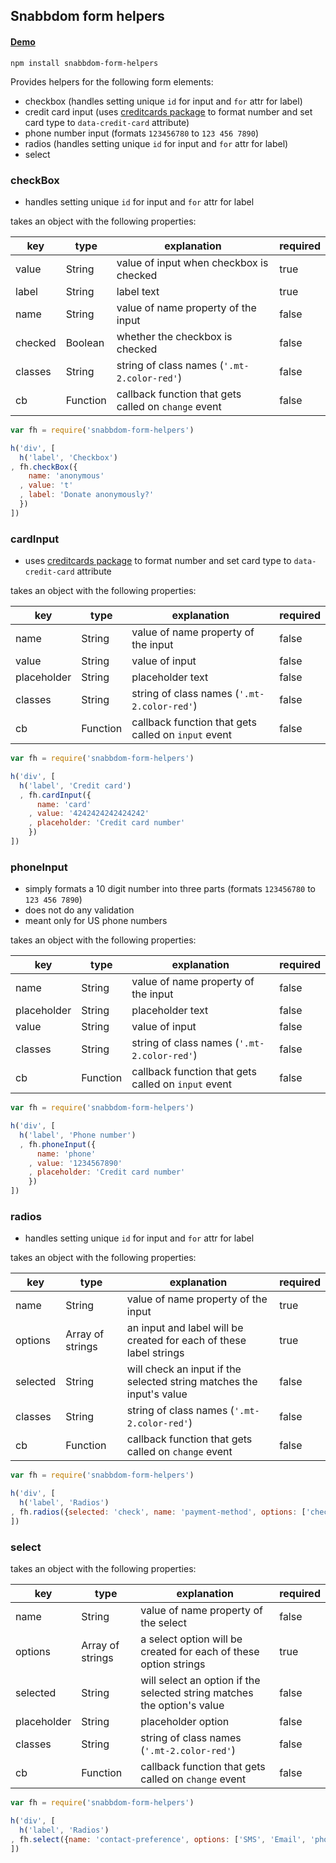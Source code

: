 ## Snabbdom form helpers

#### [Demo](http://yutakahoulette.com/snabbdom-form-helpers)

`npm install snabbdom-form-helpers`

Provides helpers for the following form elements:
- checkbox (handles setting unique `id` for input and `for` attr for label)
- credit card input (uses [creditcards package](https://www.npmjs.com/package/creditcards) to format number and set card type to `data-credit-card` attribute)
- phone number input (formats `123456780` to `123 456 7890`)
- radios (handles setting unique `id` for input and `for` attr for label) 
- select

### checkBox

- handles setting unique `id` for input and `for` attr for label

takes an object with the following properties:

key | type | explanation | required |
--- | --- | --- | ---
value | String | value of input when checkbox is checked | true
label | String | label text | true
name | String | value of name property of the input | false
checked | Boolean | whether the checkbox is checked | false
classes | String | string of class names (`'.mt-2.color-red'`) | false
cb | Function | callback function that gets called on `change` event | false

``` javascript
var fh = require('snabbdom-form-helpers')

h('div', [
  h('label', 'Checkbox')
, fh.checkBox({
    name: 'anonymous'
  , value: 't'
  , label: 'Donate anonymously?'
  })
])
```

### cardInput

- uses [creditcards package](https://www.npmjs.com/package/creditcards) to format number and set card type to `data-credit-card` attribute

takes an object with the following properties:

key | type | explanation | required |
--- | --- | --- | ---
name | String | value of name property of the input | false
value | String | value of input | false
placeholder | String | placeholder text | false
classes | String | string of class names (`'.mt-2.color-red'`) | false
cb | Function | callback function that gets called on `input` event | false

``` javascript
var fh = require('snabbdom-form-helpers')

h('div', [
  h('label', 'Credit card')
  , fh.cardInput({
      name: 'card'
    , value: '4242424242424242'
    , placeholder: 'Credit card number'
    })
])
```

### phoneInput

- simply formats a 10 digit number into three parts (formats `123456780` to `123 456 7890`)
- does not do any validation
- meant only for US phone numbers

takes an object with the following properties:

key | type | explanation | required |
--- | --- | --- | ---
name | String | value of name property of the input | false
placeholder | String | placeholder text | false
value | String | value of input | false
classes | String | string of class names (`'.mt-2.color-red'`) | false
cb | Function | callback function that gets called on `input` event | false

``` javascript
var fh = require('snabbdom-form-helpers')

h('div', [
  h('label', 'Phone number')
  , fh.phoneInput({
      name: 'phone'
    , value: '1234567890'
    , placeholder: 'Credit card number'
    })
])
```

### radios

- handles setting unique `id` for input and `for` attr for label

takes an object with the following properties:

key | type | explanation | required |
--- | --- | --- | ---
name | String | value of name property of the input | true
options | Array of strings | an input and label will be created for each of these label strings  | true
selected | String | will check an input if the selected string matches the input's value| false
classes | String | string of class names (`'.mt-2.color-red'`) | false
cb | Function | callback function that gets called on `change` event | false

``` javascript
var fh = require('snabbdom-form-helpers')

h('div', [
  h('label', 'Radios')
, fh.radios({selected: 'check', name: 'payment-method', options: ['check', 'credit card', 'cash']})
])
```

### select

takes an object with the following properties:

key | type | explanation | required |
--- | --- | --- | ---
name | String | value of name property of the select | false
options | Array of strings | a select option will be created for each of these option strings  | true
selected | String | will select an option if the selected string matches the option's value| false
placeholder | String | placeholder option | false
classes | String | string of class names (`'.mt-2.color-red'`) | false
cb | Function | callback function that gets called on `change` event | false

``` javascript
var fh = require('snabbdom-form-helpers')

h('div', [
  h('label', 'Radios')
, fh.select({name: 'contact-preference', options: ['SMS', 'Email', 'phone']})
])
```
